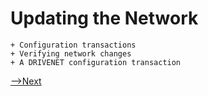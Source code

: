 # Updating the Network


    + Configuration transactions
    + Verifying network changes
    + A DRIVENET configuration transaction

[-->Next](./Consortia.md)
